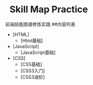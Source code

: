 #   Skill Map Practice

前端技能图谱修炼实践
##内容列表
- [HTML]
   - [Html基础]
- [JavaScript]
   - [JavaScript基础]
- [CSS]
   - [CSS基础]
   - [CSS3入门]
   - [CSS3进阶]
